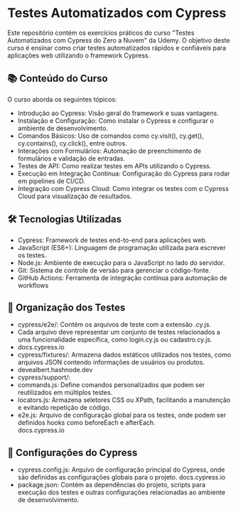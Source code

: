 # Testes Automatizados com Cypress

Este repositório contém os exercícios práticos do curso "Testes Automatizados com Cypress do Zero a Nuvem" da Udemy. O objetivo deste curso é ensinar como criar testes automatizados rápidos e confiáveis para aplicações web utilizando o framework Cypress.

## 📚 Conteúdo do Curso

O curso aborda os seguintes tópicos:

- Introdução ao Cypress: Visão geral do framework e suas vantagens.
- Instalação e Configuração: Como instalar o Cypress e configurar o ambiente de desenvolvimento.
- Comandos Básicos: Uso de comandos como cy.visit(), cy.get(), cy.contains(), cy.click(), entre outros.
- Interações com Formulários: Automação de preenchimento de formulários e validação de entradas.
- Testes de API: Como realizar testes em APIs utilizando o Cypress.
- Execução em Integração Contínua: Configuração do Cypress para rodar em pipelines de CI/CD.
- Integração com Cypress Cloud: Como integrar os testes com o Cypress Cloud para visualização de resultados.

## 🛠️ Tecnologias Utilizadas

- Cypress: Framework de testes end-to-end para aplicações web.<br/>
- JavaScript (ES6+): Linguagem de programação utilizada para escrever os testes.<br/>
- Node.js: Ambiente de execução para o JavaScript no lado do servidor.<br/>
- Git: Sistema de controle de versão para gerenciar o código-fonte.<br/>
- GitHub Actions: Ferramenta de integração contínua para automação de workflows<br/>


## 🧪 Organização dos Testes

- cypress/e2e/: Contém os arquivos de teste com a extensão .cy.js.<br/> 
- Cada arquivo deve representar um conjunto de testes relacionados a uma funcionalidade específica, como login.cy.js ou cadastro.cy.js. 
- docs.cypress.io
- cypress/fixtures/: Armazena dados estáticos utilizados nos testes, como arquivos JSON contendo informações de usuários ou produtos. 
- devealbert.hashnode.dev
- cypress/support/:<br/>
- commands.js: Define comandos personalizados que podem ser reutilizados em múltiplos testes.<br/>
- locators.js: Armazena seletores CSS ou XPath, facilitando a manutenção e evitando repetição de código.<br/>
- e2e.js: Arquivo de configuração global para os testes, onde podem ser definidos hooks como beforeEach e afterEach. <br/>
docs.cypress.io

## 🔧 Configurações do Cypress

- cypress.config.js: Arquivo de configuração principal do Cypress, onde são definidas as configurações globais para o projeto. 
docs.cypress.io<br/>
- package.json: Contém as dependências do projeto, scripts para execução dos testes e outras configurações relacionadas ao ambiente de desenvolvimento.
